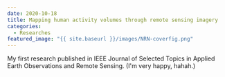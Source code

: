 ```yaml
---
date: 2020-10-18
title: Mapping human activity volumes through remote sensing imagery
categories:
  - Researches
featured_image: "{{ site.baseurl }}/images/NRN-coverfig.png"
--- 
```


My first research published in IEEE Journal of Selected Topics in Applied Earth Observations and Remote Sensing. (I'm very happy, hahah.)
